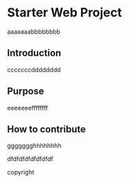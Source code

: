 # Starter Web Project
aaaaaaabbbbbbbb
## Introduction
cccccccdddddddd
## Purpose
eeeeeeeffffffff
## How to contribute
ggggggghhhhhhhh

dfdfdfdfdfdfdfdf

copyright
